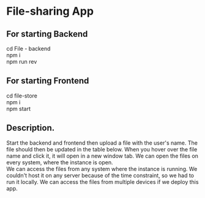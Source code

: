 # File-sharing App

## For starting Backend
cd File - backend <br />
npm i <br />
npm run rev <br />

## For starting Frontend
cd file-store <br />
npm i <br />
npm start <br />

## Description.
Start the backend and frontend then upload a file with the user's name. The file should then be updated in the table below. When you hover over the file name and click it, it will open in a new window tab. We can open the files on every system, where the instance is open. <br />
We can access the files from any system where the instance is running. We couldn't host it on any server because of the time constraint, so we had to run it locally. We can access the files from multiple devices if we deploy this app.
